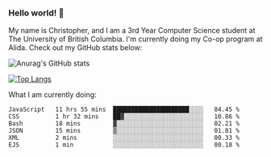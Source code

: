 ### Hello world! 👋
My name is Christopher, and I am a 3rd Year Computer Science student at The University of British Columbia. I'm currently doing my Co-op program at Alida.
Check out my GitHub stats below: 

![Anurag's GitHub stats](https://github-readme-stats-chrishadrian.vercel.app/api?username=chrishadrian&hide=contribs,issues&count_private=true&show_icons=true&theme=tokyonight)

[![Top Langs](https://github-readme-stats-chrishadrian.vercel.app/api/top-langs/?username=chrishadrian&layout=compact&theme=tokyonight&langs_count=4)](https://github.com/anuraghazra/github-readme-stats)

What I am currently doing:
<!--START_SECTION:waka-->

```text
JavaScript   11 hrs 55 mins  █████████████████████░░░░   84.45 %
CSS          1 hr 32 mins    ██▓░░░░░░░░░░░░░░░░░░░░░░   10.86 %
Bash         18 mins         ▓░░░░░░░░░░░░░░░░░░░░░░░░   02.21 %
JSON         15 mins         ▒░░░░░░░░░░░░░░░░░░░░░░░░   01.81 %
XML          2 mins          ░░░░░░░░░░░░░░░░░░░░░░░░░   00.33 %
EJS          1 min           ░░░░░░░░░░░░░░░░░░░░░░░░░   00.18 %
```

<!--END_SECTION:waka-->
<!-- [![willianrod's wakatime stats](https://github-readme-stats.vercel.app/api/wakatime?username=chrishadrian)](https://github.com/anuraghazra/github-readme-stats) -->

<!--
- 🔭 I’m currently working on ...
- 🌱 I’m currently learning ...
- 👯 I’m looking to collaborate on ...
- 🤔 I’m looking for help with ...
- 💬 Ask me about ...
- 📫 How to reach me: ...
- 😄 Pronouns: ...
- ⚡ Fun fact: ...
-->
